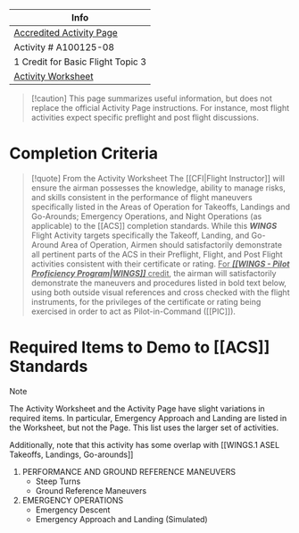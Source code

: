 | Info                                                                                                                       |
| -------------------------------------------------------------------------------------------------------------------------- |
| [Accredited Activity Page](https://www.faasafety.gov/WINGS/pub/accreditedactivities/accreditedActivityViewer.aspx?aaid=%208482) |
| Activity # A100125-08                                                                                                 |
| 1 Credit for Basic Flight Topic 3                                                                                    |
| [Activity Worksheet](https://www.faasafety.gov/files/gslac/library/documents/2019/Jun/193533/ASEL%20-%20Performance%20Flight%20Maneuvers%20and%20Ground%20Reference%20Maneuvers%20-A100125-08-June%202019.pdf)                                                                                                                           |

> [!caution] This page summarizes useful information, but does not replace the official Activity Page instructions.
> For instance, most flight activities expect specific preflight and post flight discussions.

# Completion Criteria
> [!quote] From the Activity Worksheet
> The [[CFI|Flight Instructor]] will ensure the airman possesses the knowledge, ability to manage risks, and skills consistent in the performance of flight maneuvers specifically listed in the Areas of Operation for Takeoffs, Landings and Go-Arounds; Emergency Operations, and Night Operations (as applicable) to the [[ACS]] completion standards. While this ***WINGS*** Flight Activity targets specifically the Takeoff, Landing, and Go-Around Area of Operation, Airmen should satisfactorily demonstrate all pertinent parts of the ACS in their Preflight, Flight, and Post Flight activities consistent with their certificate or rating. <u>For ***[[WINGS - Pilot Proficiency Program|WINGS]]*** credit</u>, the airman will satisfactorily demonstrate the maneuvers and procedures listed in bold text below, using both outside visual references and cross checked with the flight instruments, for the privileges of the certificate or rating being exercised in order to act as Pilot-in-Command ([[PIC]]).

# Required Items to Demo to [[ACS]] Standards
> [!note]
> The Activity Worksheet and the Activity Page have slight variations in required items. In particular, Emergency Approach and Landing are listed in the Worksheet, but not the Page. This list uses the larger set of activities.
> 
> Additionally, note that this activity has some overlap with [[WINGS.1 ASEL Takeoffs, Landings, Go-arounds]]

1. PERFORMANCE AND GROUND REFERENCE MANEUVERS
	- Steep Turns
	- Ground Reference Maneuvers
2. EMERGENCY OPERATIONS
	- Emergency Descent
	- Emergency Approach and Landing (Simulated)
